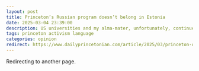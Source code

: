 ```yaml
---
layout: post
title: Princeton’s Russian program doesn’t belong in Estonia
date: 2025-03-04 23:39:00
description: US universities and my alma-mater, unfortunately, continue russian colonial practices in post-Soviet countries
tags: princeton activism language
categories: opinion
redirect: https://www.dailyprincetonian.com/article/2025/03/princeton-opinion-opguest-russia-estonia-language-immersion-program
---
```


Redirecting to another page.
